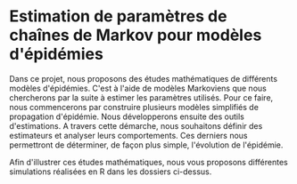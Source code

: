 # Estimation de paramètres de chaînes de Markov pour modèles d'épidémies

Dans ce projet, nous proposons des études mathématiques de différents modèles d'épidémies. C'est à l'aide de modèles Markoviens que nous chercherons par la suite à estimer les paramètres utilisés. Pour ce faire, nous commencerons par construire plusieurs modèles simplifiés de propagation d'épidémie. Nous développerons ensuite des outils d'estimations. A travers cette démarche, nous souhaitons définir des estimateurs et analyser leurs comportements. Ces derniers nous permettront de déterminer, de façon plus simple, l'évolution de l'épidémie.  

Afin d'illustrer ces études mathématiques, nous vous proposons différentes simulations réalisées en R dans les dossiers ci-dessus.
